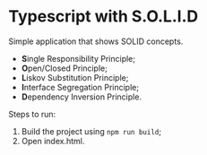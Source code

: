 # Typescript with S.O.L.I.D
Simple application that shows SOLID concepts.

 - **S**ingle Responsibility Principle; 
 - **O**pen/Closed Principle;
 - **L**iskov Substitution Principle;
 - **I**nterface Segregation Principle;
 - **D**ependency Inversion Principle.

Steps to run:
 1. Build the project using `npm run build`;
 2. Open index.html.